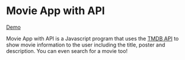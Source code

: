 # Movie App with API

[Demo]:    https://wondrous-mochi-b1c396.netlify.app/
[TMDB API]:    https://www.themoviedb.org/documentation/api?language=en-US

[Demo]

Movie App with API is a Javascript program that uses the [TMDB API] to show movie information to the user including the title, poster and description. You can even search for a movie too!


